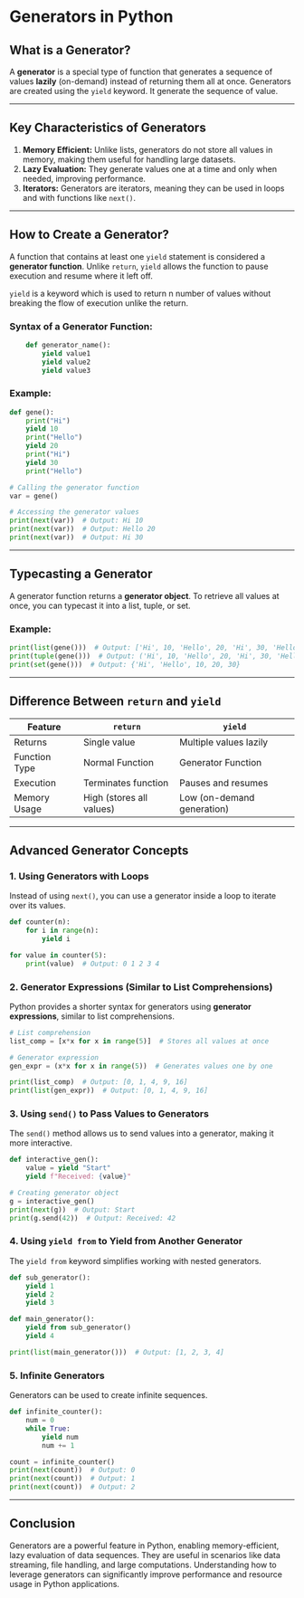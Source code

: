 # **Generators in Python**

## **What is a Generator?**
A **generator** is a special type of function that generates a sequence of values **lazily** (on-demand) instead of returning them all at once. Generators are created using the `yield` keyword.
It generate the sequence of value.

---

## **Key Characteristics of Generators**
1. **Memory Efficient:** Unlike lists, generators do not store all values in memory, making them useful for handling large datasets.
2. **Lazy Evaluation:** They generate values one at a time and only when needed, improving performance.
3. **Iterators:** Generators are iterators, meaning they can be used in loops and with functions like `next()`.

---

## **How to Create a Generator?**
A function that contains at least one `yield` statement is considered a **generator function**. Unlike `return`, `yield` allows the function to pause execution and resume where it left off.

`yield` is a keyword which is used to return n number of values without breaking the flow of execution unlike the return.

### **Syntax of a Generator Function:**
```python
    def generator_name():
        yield value1
        yield value2
        yield value3
```

### **Example:**
```python
def gene():
    print("Hi")
    yield 10
    print("Hello")
    yield 20
    print("Hi")
    yield 30
    print("Hello")

# Calling the generator function
var = gene()

# Accessing the generator values
print(next(var))  # Output: Hi 10
print(next(var))  # Output: Hello 20
print(next(var))  # Output: Hi 30
```

---

## **Typecasting a Generator**
A generator function returns a **generator object**. To retrieve all values at once, you can typecast it into a list, tuple, or set.

### **Example:**
```python
print(list(gene()))  # Output: ['Hi', 10, 'Hello', 20, 'Hi', 30, 'Hello']
print(tuple(gene()))  # Output: ('Hi', 10, 'Hello', 20, 'Hi', 30, 'Hello')
print(set(gene()))  # Output: {'Hi', 'Hello', 10, 20, 30}
```

---

## **Difference Between `return` and `yield`**
| Feature        | `return` | `yield` |
|--------------|---------|--------|
| Returns      | Single value | Multiple values lazily |
| Function Type | Normal Function | Generator Function |
| Execution    | Terminates function | Pauses and resumes |
| Memory Usage | High (stores all values) | Low (on-demand generation) |

---

## **Advanced Generator Concepts**

### **1. Using Generators with Loops**
Instead of using `next()`, you can use a generator inside a loop to iterate over its values.

```python
def counter(n):
    for i in range(n):
        yield i

for value in counter(5):
    print(value)  # Output: 0 1 2 3 4
```

### **2. Generator Expressions (Similar to List Comprehensions)**
Python provides a shorter syntax for generators using **generator expressions**, similar to list comprehensions.

```python
# List comprehension
list_comp = [x*x for x in range(5)]  # Stores all values at once

# Generator expression
gen_expr = (x*x for x in range(5))  # Generates values one by one

print(list_comp)  # Output: [0, 1, 4, 9, 16]
print(list(gen_expr))  # Output: [0, 1, 4, 9, 16]
```

### **3. Using `send()` to Pass Values to Generators**
The `send()` method allows us to send values into a generator, making it more interactive.

```python
def interactive_gen():
    value = yield "Start"
    yield f"Received: {value}"

# Creating generator object
g = interactive_gen()
print(next(g))  # Output: Start
print(g.send(42))  # Output: Received: 42
```

### **4. Using `yield from` to Yield from Another Generator**
The `yield from` keyword simplifies working with nested generators.

```python
def sub_generator():
    yield 1
    yield 2
    yield 3

def main_generator():
    yield from sub_generator()
    yield 4

print(list(main_generator()))  # Output: [1, 2, 3, 4]
```

### **5. Infinite Generators**
Generators can be used to create infinite sequences.

```python
def infinite_counter():
    num = 0
    while True:
        yield num
        num += 1

count = infinite_counter()
print(next(count))  # Output: 0
print(next(count))  # Output: 1
print(next(count))  # Output: 2
```

---

## **Conclusion**
Generators are a powerful feature in Python, enabling memory-efficient, lazy evaluation of data sequences. They are useful in scenarios like data streaming, file handling, and large computations. Understanding how to leverage generators can significantly improve performance and resource usage in Python applications.

